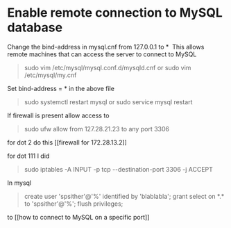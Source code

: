 # Enable remote connection to MySQL database
Change the bind-address in mysql.cnf from 127.0.0.1 to * 
This allows remote machines that can access the server to connect to MySQL

> sudo vim /etc/mysql/mysql.conf.d/mysqld.cnf
or 
> sudo vim /etc/mysql/my.cnf

Set bind-address = * in the above file

> sudo systemctl restart mysql 
or
>sudo service mysql restart

If firewall is present allow access to 
> sudo ufw allow from 127.28.21.23 to any port 3306

for dot 2 do this [[firewall for 172.28.13.2]]

for dot 111 I did
>sudo iptables -A INPUT -p tcp --destination-port 3306 -j ACCEPT

In mysql 
> create user 'spsither'@'%' identified by 'blablabla';
> grant select on \*.\* to 'spsither'@'%';
> flush privileges;

to [[how to connect to MySQL on a specific port]]
